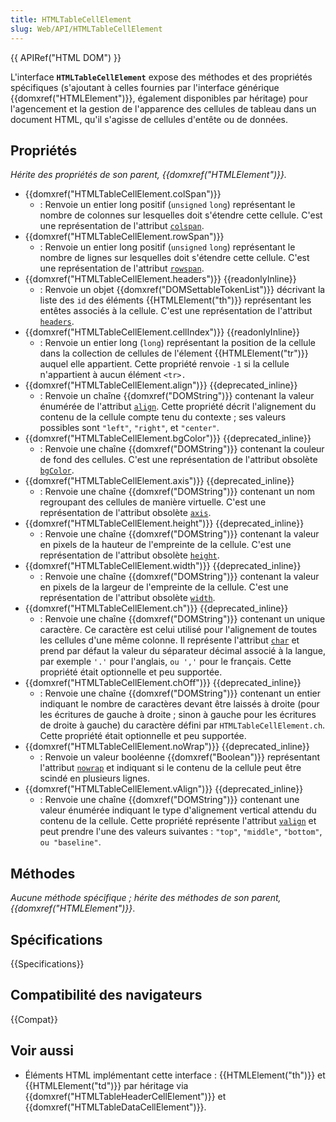 ```yaml
---
title: HTMLTableCellElement
slug: Web/API/HTMLTableCellElement
---
```


{{ APIRef("HTML DOM") }}

L'interface **`HTMLTableCellElement`** expose des méthodes et des propriétés spécifiques (s'ajoutant à celles fournies par l'interface générique {{domxref("HTMLElement")}}, également disponibles par héritage) pour l'agencement et la gestion de l'apparence des cellules de tableau dans un document HTML, qu'il s'agisse de cellules d'entête ou de données.

## Propriétés

_Hérite des propriétés de son parent, {{domxref("HTMLElement")}}._

- {{domxref("HTMLTableCellElement.colSpan")}}
  - : Renvoie un entier long positif (`unsigned` `long`) représentant le nombre de colonnes sur lesquelles doit s'étendre cette cellule. C'est une représentation de l'attribut [`colspan`](/fr/docs/Web/HTML/Reference/Elements/td#colspan).
- {{domxref("HTMLTableCellElement.rowSpan")}}
  - : Renvoie un entier long positif (`unsigned` `long`) représentant le nombre de lignes sur lesquelles doit s'étendre cette cellule. C'est une représentation de l'attribut [`rowspan`](/fr/docs/Web/HTML/Reference/Elements/td#rowspan).
- {{domxref("HTMLTableCellElement.headers")}} {{readonlyInline}}
  - : Renvoie un objet {{domxref("DOMSettableTokenList")}} décrivant la liste des `id` des éléments {{HTMLElement("th")}} représentant les entêtes associés à la cellule. C'est une représentation de l'attribut [`headers`](/fr/docs/Web/HTML/Reference/Elements/td#headers).
- {{domxref("HTMLTableCellElement.cellIndex")}} {{readonlyInline}}
  - : Renvoie un entier long (`long`) représentant la position de la cellule dans la collection de cellules de l'élement {{HTMLElement("tr")}} auquel elle appartient. Cette propriété renvoie `-1` si la cellule n'appartient à aucun élément `<tr>.`
- {{domxref("HTMLTableCellElement.align")}} {{deprecated_inline}}
  - : Renvoie un chaîne {{domxref("DOMString")}} contenant la valeur énumérée de l'attribut [`align`](/fr/docs/Web/HTML/Reference/Elements/td#align). Cette propriété décrit l'alignement du contenu de la cellule compte tenu du contexte ; ses valeurs possibles sont `"left"`, `"right"`, et `"center"`.
- {{domxref("HTMLTableCellElement.bgColor")}} {{deprecated_inline}}
  - : Renvoie une chaîne {{domxref("DOMString")}} contenant la couleur de fond des cellules. C'est une représentation de l'attribut obsolète [`bgColor`](/fr/docs/Web/HTML/Reference/Elements/td#bgcolor).
- {{domxref("HTMLTableCellElement.axis")}} {{deprecated_inline}}
  - : Renvoie une chaîne {{domxref("DOMString")}} contenant un nom regroupant des cellules de manière virtuelle. C'est une représentation de l'attribut obsolète [`axis`](/fr/docs/Web/HTML/Reference/Elements/td#axis).
- {{domxref("HTMLTableCellElement.height")}} {{deprecated_inline}}
  - : Renvoie une chaîne {{domxref("DOMString")}} contenant la valeur en pixels de la hauteur de l'empreinte de la cellule. C'est une représentation de l'attribut obsolète [`height`](/fr/docs/Web/HTML/Reference/Elements/td#height).
- {{domxref("HTMLTableCellElement.width")}} {{deprecated_inline}}
  - : Renvoie une chaîne {{domxref("DOMString")}} contenant la valeur en pixels de la largeur de l'empreinte de la cellule. C'est une représentation de l'attribut obsolète [`width`](/fr/docs/Web/HTML/Reference/Elements/td#width).
- {{domxref("HTMLTableCellElement.ch")}} {{deprecated_inline}}
  - : Renvoie une chaîne {{domxref("DOMString")}} contenant un unique caractère. Ce caractère est celui utilisé pour l'alignement de toutes les cellules d'une même colonne. Il représente l'attribut [`char`](/fr/docs/Web/HTML/Reference/Elements/td#char) et prend par défaut la valeur du séparateur décimal associé à la langue, par exemple `'.'` pour l'anglais, `ou ','` pour le français. Cette propriété était optionnelle et peu supportée.
- {{domxref("HTMLTableCellElement.chOff")}} {{deprecated_inline}}
  - : Renvoie une chaîne {{domxref("DOMString")}} contenant un entier indiquant le nombre de caractères devant être laissés à droite (pour les écritures de gauche à droite ; sinon à gauche pour les écritures de droite à gauche) du caractère défini par `HTMLTableCellElement.ch`. Cette propriété était optionnelle et peu supportée.
- {{domxref("HTMLTableCellElement.noWrap")}} {{deprecated_inline}}
  - : Renvoie un valeur booléenne {{domxref("Boolean")}} représentant l'attribut [`nowrap`](/fr/docs/Web/HTML/Reference/Elements/td#nowrap) et indiquant si le contenu de la cellule peut être scindé en plusieurs lignes.
- {{domxref("HTMLTableCellElement.vAlign")}} {{deprecated_inline}}
  - : Renvoie une chaîne {{domxref("DOMString")}} contenant une valeur énumérée indiquant le type d'alignement vertical attendu du contenu de la cellule. Cette propriété représente l'attribut [`valign`](/fr/docs/Web/HTML/Reference/Elements/td#valign) et peut prendre l'une des valeurs suivantes : `"top"`, `"middle"`, `"bottom"`, `ou "baseline"`.

## Méthodes

_Aucune méthode spécifique ; hérite des méthodes de son parent, {{domxref("HTMLElement")}}_.

## Spécifications

{{Specifications}}

## Compatibilité des navigateurs

{{Compat}}

## Voir aussi

- Éléments HTML implémentant cette interface : {{HTMLElement("th")}} et {{HTMLElement("td")}} par héritage via {{domxref("HTMLTableHeaderCellElement")}} et {{domxref("HTMLTableDataCellElement")}}.
